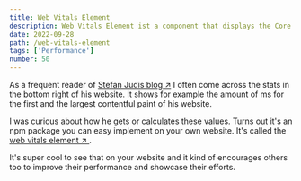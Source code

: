 ```yaml
---
title: Web Vitals Element
description: Web Vitals Element ist a component that displays the Core Web Vitals metrics of your website.
date: 2022-09-28
path: /web-vitals-element
tags: ['Performance']
number: 50
---
```


As a frequent reader of <a href="https://www.stefanjudis.com/" target="_blank">Stefan Judis blog &#8599;</a> I often come across the stats in the bottom right of his website. It shows for example the amount of ms for the first and the largest contentful paint of his website. 

I was curious about how he gets or calculates these values. Turns out it's an npm package you can easy implement on your own website. It's called the <a href="https://www.npmjs.com/package/web-vitals-element" target="_blank">web vitals element &#8599; </a>.

It's super cool to see that on your website and it kind of encourages others too to improve their performance and showcase their efforts. 